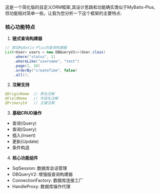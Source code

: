 这是一个简化版的自定义ORM框架,其设计思路和功能确实类似于MyBatis-Plus,但功能相对简单一些。让我为您分析一下这个框架的主要特点:


### 核心功能特点

1. **链式查询构建器**
```java
// 类似MyBatis-Plus的查询构建器
List<User> users = new DBQueryV2<>(User.class)
    .where("status", 1)
    .whereLike("username", "test")
    .page(1, 10)
    .orderBy("createTime", false)
    .all();
```


2. **注解支持**
```java
@OriginName  // 表名注解
@FieldName   // 字段名注解
@PrimaryId   // 主键注解
```



3. **基础CRUD操作**


- 查询(Query)
- 查询(Query)
- 插入(Insert)
- 更新(Update)
- 条件构造


4. **核心功能组件**

- SqlSession: 数据库会话管理
- DBQueryV2: 增强版查询构建器
- ConnectionFactory: 数据库连接工厂
- HandleProxy: 数据库操作代理

